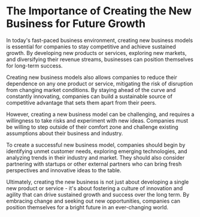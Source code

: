 The Importance of Creating the New Business for Future Growth
===================================================================================================

In today's fast-paced business environment, creating new business models is essential for companies to stay competitive and achieve sustained growth. By developing new products or services, exploring new markets, and diversifying their revenue streams, businesses can position themselves for long-term success.

Creating new business models also allows companies to reduce their dependence on any one product or service, mitigating the risk of disruption from changing market conditions. By staying ahead of the curve and constantly innovating, companies can build a sustainable source of competitive advantage that sets them apart from their peers.

However, creating a new business model can be challenging, and requires a willingness to take risks and experiment with new ideas. Companies must be willing to step outside of their comfort zone and challenge existing assumptions about their business and industry.

To create a successful new business model, companies should begin by identifying unmet customer needs, exploring emerging technologies, and analyzing trends in their industry and market. They should also consider partnering with startups or other external partners who can bring fresh perspectives and innovative ideas to the table.

Ultimately, creating the new business is not just about developing a single new product or service - it's about fostering a culture of innovation and agility that can drive sustained growth and success over the long term. By embracing change and seeking out new opportunities, companies can position themselves for a bright future in an ever-changing world.
